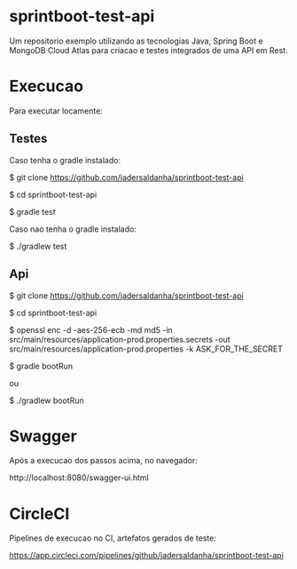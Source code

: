 # sprintboot-test-api

Um repositorio exemplo utilizando as tecnologias Java, Spring Boot e MongoDB Cloud Atlas para criacao e testes integrados de uma API em Rest.


# Execucao

Para executar locamente:

## Testes

Caso tenha o gradle instalado:

$ git clone https://github.com/jadersaldanha/sprintboot-test-api

$ cd sprintboot-test-api

$ gradle test

Caso nao tenha o gradle instalado:

$ ./gradlew test

## Api

$ git clone https://github.com/jadersaldanha/sprintboot-test-api

$ cd sprintboot-test-api

$ openssl enc -d -aes-256-ecb -md md5 -in src/main/resources/application-prod.properties.secrets -out src/main/resources/application-prod.properties -k ASK_FOR_THE_SECRET

$ gradle bootRun

ou

$ ./gradlew bootRun

# Swagger

Após a execucao dos passos acima, no navegador:

http://localhost:8080/swagger-ui.html    

# CircleCI

Pipelines de execucao no CI, artefatos gerados de teste:

https://app.circleci.com/pipelines/github/jadersaldanha/sprintboot-test-api

